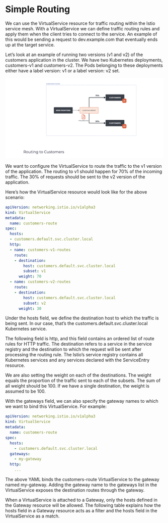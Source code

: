 # Simple Routing
We can use the VirtualService resource for traffic routing within the Istio service mesh. With a VirtualService we can define traffic routing rules and apply them when the client tries to connect to the service. An example of this would be sending a request to dev.example.com that eventually ends up at the target service.

Let’s look at an example of running two versions (v1 and v2) of the customers application in the cluster. We have two Kubernetes deployments, customers-v1 and customers-v2. The Pods belonging to these deployments either have a label version: v1 or a label version: v2 set.

<img src="../images/simple_routing.png"></img>

We want to configure the VirtualService to route the traffic to the v1 version of the application. The routing to v1 should happen for 70% of the incoming traffic. The 30% of requests should be sent to the v2 version of the application.

Here’s how the VirtualService resource would look like for the above scenario:

```yaml
apiVersion: networking.istio.io/v1alpha3
kind: VirtualService
metadata:
  name: customers-route
spec:
  hosts:
  - customers.default.svc.cluster.local
  http:
  - name: customers-v1-routes
    route:
    - destination:
        host: customers.default.svc.cluster.local
        subset: v1
      weight: 70
  - name: customers-v2-routes
    route:
    - destination:
        host: customers.default.svc.cluster.local
        subset: v2
      weight: 30
```

Under the hosts field, we define the destination host to which the traffic is being sent. In our case, that’s the customers.default.svc.cluster.local Kubernetes service.

The following field is http, and this field contains an ordered list of route rules for HTTP traffic. The destination refers to a service in the service registry and the destination to which the request will be sent after processing the routing rule. The Istio’s service registry contains all Kubernetes services and any services declared with the ServiceEntry resource.

We are also setting the weight on each of the destinations. The weight equals the proportion of the traffic sent to each of the subsets. The sum of all weight should be 100. If we have a single destination, the weight is assumed to be 100.

With the gateways field, we can also specify the gateway names to which we want to bind this VirtualService. For example:

```yaml
apiVersion: networking.istio.io/v1alpha3
kind: VirtualService
metadata:
  name: customers-route
spec:
  hosts:
    - customers.default.svc.cluster.local
  gateways:
    - my-gateway
  http:
    ...
```

The above YAML binds the customers-route VirtualService to the gateway named my-gateway. Adding the gateway name to the gateways list in the VirtualService exposes the destination routes through the gateway.

When a VirtualService is attached to a Gateway, only the hosts defined in the Gateway resource will be allowed. The following table explains how the hosts field in a Gateway resource acts as a filter and the hosts field in the VirtualService as a match.

